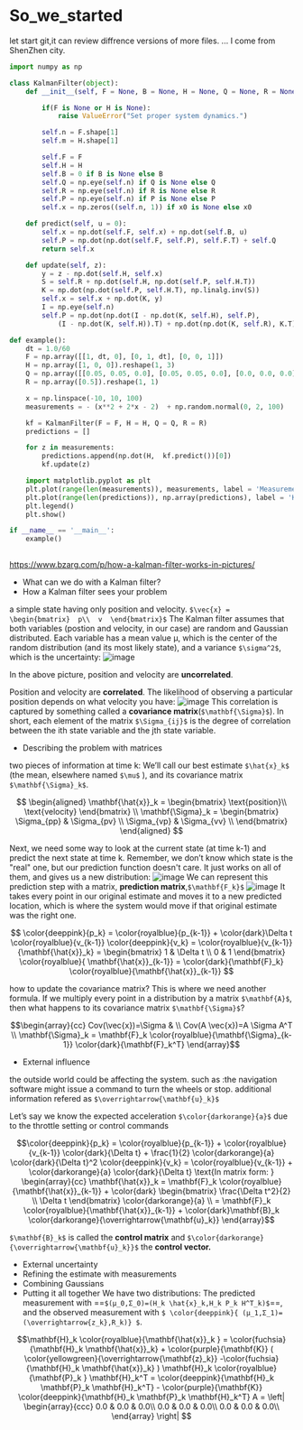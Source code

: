 # So_we_started
let start git,it can review diffrence versions of more files.
... I come from ShenZhen city.



```python
import numpy as np

class KalmanFilter(object):
    def __init__(self, F = None, B = None, H = None, Q = None, R = None, P = None, x0 = None):

        if(F is None or H is None):
            raise ValueError("Set proper system dynamics.")

        self.n = F.shape[1]
        self.m = H.shape[1]

        self.F = F
        self.H = H
        self.B = 0 if B is None else B
        self.Q = np.eye(self.n) if Q is None else Q
        self.R = np.eye(self.n) if R is None else R
        self.P = np.eye(self.n) if P is None else P
        self.x = np.zeros((self.n, 1)) if x0 is None else x0

    def predict(self, u = 0):
        self.x = np.dot(self.F, self.x) + np.dot(self.B, u)
        self.P = np.dot(np.dot(self.F, self.P), self.F.T) + self.Q
        return self.x

    def update(self, z):
        y = z - np.dot(self.H, self.x)
        S = self.R + np.dot(self.H, np.dot(self.P, self.H.T))
        K = np.dot(np.dot(self.P, self.H.T), np.linalg.inv(S))
        self.x = self.x + np.dot(K, y)
        I = np.eye(self.n)
        self.P = np.dot(np.dot(I - np.dot(K, self.H), self.P), 
        	(I - np.dot(K, self.H)).T) + np.dot(np.dot(K, self.R), K.T)

def example():
	dt = 1.0/60
	F = np.array([[1, dt, 0], [0, 1, dt], [0, 0, 1]])
	H = np.array([1, 0, 0]).reshape(1, 3)
	Q = np.array([[0.05, 0.05, 0.0], [0.05, 0.05, 0.0], [0.0, 0.0, 0.0]])
	R = np.array([0.5]).reshape(1, 1)

	x = np.linspace(-10, 10, 100)
	measurements = - (x**2 + 2*x - 2)  + np.random.normal(0, 2, 100)

	kf = KalmanFilter(F = F, H = H, Q = Q, R = R)
	predictions = []

	for z in measurements:
		predictions.append(np.dot(H,  kf.predict())[0])
		kf.update(z)

	import matplotlib.pyplot as plt
	plt.plot(range(len(measurements)), measurements, label = 'Measurements')
	plt.plot(range(len(predictions)), np.array(predictions), label = 'Kalman Filter Prediction')
	plt.legend()
	plt.show()

if __name__ == '__main__':
    example()
    
```
https://www.bzarg.com/p/how-a-kalman-filter-works-in-pictures/

- What can we do with a Kalman filter?
- How a Kalman filter sees your problem

 a simple state having only position and velocity. 
`$\vec{x} = \begin{bmatrix} 
p\\ 
v 
\end{bmatrix}$`
The Kalman filter assumes that both variables (postion and velocity, in our case) are random and Gaussian distributed. Each variable has a mean value μ, which is the center of the random distribution (and its most likely state), and a variance `$\sigma^2$`, which is the uncertainty:
![image](https://www.bzarg.com/wp-content/uploads/2015/08/gauss_1.png)

In the above picture, position and velocity are **uncorrelated**.

Position and velocity are **correlated**. The likelihood of observing a particular position depends on what velocity you have:
![image](https://www.bzarg.com/wp-content/uploads/2015/08/gauss_2.png)
This correlation is captured by something called a **covariance matrix**(`$\mathbf{\Sigma}$`). 
In short, each element of the matrix `$\Sigma_{ij}$` is the degree of correlation between the ith state variable and the jth state variable.

- Describing the problem with matrices

two pieces of information at time k: We’ll call our best estimate `$\hat{x}_k$` (the mean, elsewhere named `$\mu$` ), and its covariance matrix `$\mathbf{\Sigma}_k$`. 
```math
 
\begin{aligned}
\mathbf{\hat{x}}_k  = \begin{bmatrix}
\text{position}\\ 
\text{velocity} 
\end{bmatrix} \\
\mathbf{\Sigma}_k  = 
\begin{bmatrix} 
\Sigma_{pp}  & \Sigma_{pv} \\ 
\Sigma_{vp}  & \Sigma_{vv} \\ 
\end{bmatrix} 
\end{aligned} 
 
```
Next, we need some way to look at the current state (at time k-1) and predict the next state at time k. Remember, we don’t know which state is the "real" one, but our prediction function doesn't care. It just works on all of them, and gives us a new distribution:
![image](https://www.bzarg.com/wp-content/uploads/2015/08/gauss_7.jpg)
We can represent this prediction step with a matrix, **prediction matrix**,`$\mathbf{F_k}$`
![image](https://www.bzarg.com/wp-content/uploads/2015/08/gauss_8.jpg)
It takes every point in our original estimate and moves it to a new predicted location, which is where the system would move if that original estimate was the right one.
```math
 
\color{deeppink}{p_k} = \color{royalblue}{p_{k-1}} + \color{dark}\Delta t \color{royalblue}{v_{k-1}} 

\color{deeppink}{v_k} =  \color{royalblue}{v_{k-1}}
 
{\mathbf{\hat{x}}_k} = 
\begin{bmatrix} 
1 &  \Delta t \\ 
0 & 1 
\end{bmatrix} \color{royalblue}{
    \mathbf{\hat{x}}_{k-1}} 
    = \color{dark}{\mathbf{F}_k} \color{royalblue}{\mathbf{\hat{x}}_{k-1}} 

 
```
how to update the covariance matrix?
This is where we need another formula. If we multiply every point in a distribution by a matrix `$\mathbf{A}$`, then what happens to its covariance matrix `$\mathbf{\Sigma}$`?
```math
\begin{array}{cc}
Cov(\vec{x})=\Sigma & \\
Cov(A \vec{x})=A \Sigma A^T \\
 \mathbf{\Sigma}_k = \mathbf{F}_k \color{royalblue}{\mathbf{\Sigma}_{k-1}} 
 \color{dark}{\mathbf{F}_k^T}
\end{array}
```

- External influence

the outside world could be affecting the system.
such as :the navigation software might issue a command to turn the wheels or stop.
additional information refered as `$\overrightarrow{\mathbf{u}_k}$`

Let’s say we know the expected acceleration `$\color{darkorange}{a}$` due to the throttle setting or control commands
```math
\color{deeppink}{p_k}  = \color{royalblue}{p_{k-1}} +
\color{royalblue}{v_{k-1}} 
\color{dark}{\Delta t}  + \frac{1}{2} \color{darkorange}{a} 
\color{dark}{\Delta t}^2 

\color{deeppink}{v_k}  =  \color{royalblue}{v_{k-1}} +  \color{darkorange}{a} 
\color{dark}{\Delta t}

\text{In matrix form: }

\begin{array}{cc}
\mathbf{\hat{x}}_k = \mathbf{F}_k \color{royalblue}{\mathbf{\hat{x}}_{k-1}} +
\color{dark}
\begin{bmatrix}
\frac{\Delta t^2}{2} \\
\Delta t
\end{bmatrix} 
\color{darkorange}{a} \\
= \mathbf{F}_k \color{royalblue}{\mathbf{\hat{x}}_{k-1}} + 
\color{dark}\mathbf{B}_k \color{darkorange}{\overrightarrow{\mathbf{u}_k}}
\end{array}
```
`$\mathbf{B}_k$` is called the **control matrix** and `$\color{darkorange}{\overrightarrow{\mathbf{u}_k}}$` the **control vector.**
- External uncertainty
- Refining the estimate with measurements
- Combining Gaussians
- Putting it all together
We have two distributions: The predicted measurement with 
 ==`$(μ_0,Σ_0)=(H_k \hat{x}_k,H_k P_k H^T_k)$`==, and the observed measurement with `$ \color{deeppink}{ (μ_1,Σ_1)=(\overrightarrow{z_k},R_k)}
$`. 

```math
\mathbf{H}_k \color{royalblue}{\mathbf{\hat{x}}_k } = \color{fuchsia}{\mathbf{H}_k \mathbf{\hat{x}}_k}  + \color{purple}{\mathbf{K}} ( \color{yellowgreen}{\overrightarrow{\mathbf{z}_k}} -\color{fuchsia}{\mathbf{H}_k \mathbf{\hat{x}}_k} )  

\mathbf{H}_k \color{royalblue}{\mathbf{P}_k } \mathbf{H}_k^T  = \color{deeppink}{\mathbf{H}_k \mathbf{P}_k \mathbf{H}_k^T} - \color{purple}{\mathbf{K}} \color{deeppink}{\mathbf{H}_k \mathbf{P}_k \mathbf{H}_k^T} 


 A = \left| \begin{array}{ccc}
0.0 & 0.0 & 0.0\\
0.0 & 0.0 & 0.0\\
0.0 & 0.0 & 0.0\\
\end{array} \right| 


```



